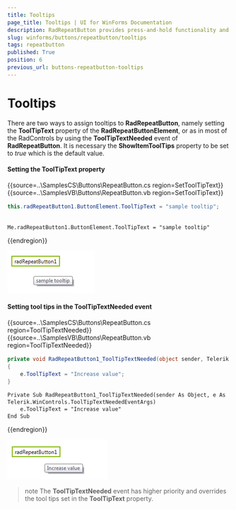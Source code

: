```yaml
---
title: Tooltips
page_title: Tooltips | UI for WinForms Documentation
description: RadRepeatButton provides press-and-hold functionality and it is an ideal UI element for allowing users to control an increasing or decreasing value, such as volume or brightness. 
slug: winforms/buttons/repeatbutton/tooltips
tags: repeatbutton
published: True
position: 6
previous_url: buttons-repeatbutton-tooltips
---
```


# Tooltips

There are two ways to assign tooltips to __RadRepeatButton__, namely setting the __ToolTipText__ property of the __RadRepeatButtonElement__, or as in most of the RadControls by using the __ToolTipTextNeeded__ event of __RadRepeatButton__. It is necessary the __ShowItemToolTips__ property to be set to *true* which is the default value.

#### Setting the ToolTipText property

{{source=..\SamplesCS\Buttons\RepeatButton.cs region=SetToolTipText}} 
{{source=..\SamplesVB\Buttons\RepeatButton.vb region=SetToolTipText}}

````C#
this.radRepeatButton1.ButtonElement.ToolTipText = "sample tooltip";

````
````VB.NET
 
Me.radRepeatButton1.ButtonElement.ToolTipText = "sample tooltip"

````

{{endregion}} 


![buttons-repeatbutton-tooltips 001](images/buttons-repeatbutton-tooltips001.png)

#### Setting tool tips in the ToolTipTextNeeded event

{{source=..\SamplesCS\Buttons\RepeatButton.cs region=ToolTipTextNeeded}} 
{{source=..\SamplesVB\Buttons\RepeatButton.vb region=ToolTipTextNeeded}}

````C#
private void RadRepeatButton1_ToolTipTextNeeded(object sender, Telerik.WinControls.ToolTipTextNeededEventArgs e)
{
    e.ToolTipText = "Increase value";
}

````
````VB.NET
Private Sub RadRepeatButton1_ToolTipTextNeeded(sender As Object, e As Telerik.WinControls.ToolTipTextNeededEventArgs)
    e.ToolTipText = "Increase value"
End Sub

````

{{endregion}} 

![buttons-repeatbutton-tooltips 002](images/buttons-repeatbutton-tooltips002.png)

>note The __ToolTipTextNeeded__ event has higher priority and overrides the tool tips set in the __ToolTipText__ property.


 
